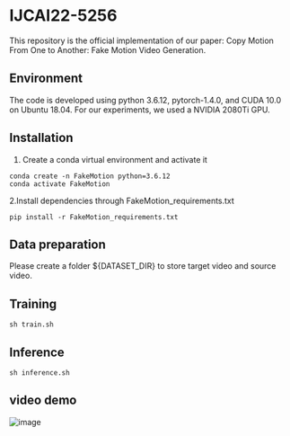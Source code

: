 # IJCAI22-5256
This repository is the official implementation of our paper: Copy Motion From One to Another: Fake Motion Video Generation.
## Environment
The code is developed using python 3.6.12, pytorch-1.4.0, and CUDA 10.0 on Ubuntu 18.04. For our experiments, we used a NVIDIA 2080Ti GPU.
## Installation
1. Create a conda virtual environment and activate it
```
conda create -n FakeMotion python=3.6.12
conda activate FakeMotion
```  
2.Install dependencies through FakeMotion_requirements.txt

`pip install -r FakeMotion_requirements.txt`

## Data preparation
Please create a folder ${DATASET_DIR} to store target video and source video.

## Training
`sh train.sh`

## Inference
`sh inference.sh`

## video demo
![image](https://github.com/AAAI22-858/AAAI-858/blob/main/video.gif)


